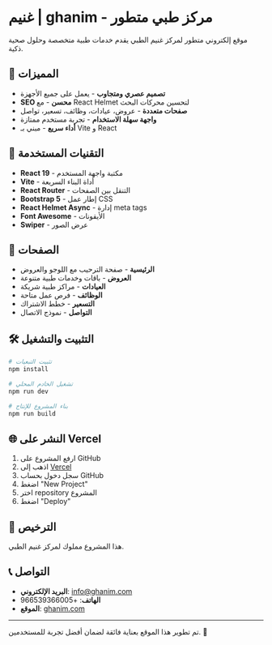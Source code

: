 # غنيم | ghanim - مركز طبي متطور

موقع إلكتروني متطور لمركز غنيم الطبي يقدم خدمات طبية متخصصة وحلول صحية ذكية.

## 🏥 المميزات

- **تصميم عصري ومتجاوب** - يعمل على جميع الأجهزة
- **SEO محسن** - مع React Helmet لتحسين محركات البحث
- **صفحات متعددة** - عروض، عيادات، وظائف، تسعير، تواصل
- **واجهة سهلة الاستخدام** - تجربة مستخدم ممتازة
- **أداء سريع** - مبني بـ Vite و React

## 🚀 التقنيات المستخدمة

- **React 19** - مكتبة واجهة المستخدم
- **Vite** - أداة البناء السريعة
- **React Router** - التنقل بين الصفحات
- **Bootstrap 5** - إطار عمل CSS
- **React Helmet Async** - إدارة meta tags
- **Font Awesome** - الأيقونات
- **Swiper** - عرض الصور

## 📱 الصفحات

- **الرئيسية** - صفحة الترحيب مع اللوجو والعروض
- **العروض** - باقات وخدمات طبية متنوعة
- **العيادات** - مراكز طبية شريكة
- **الوظائف** - فرص عمل متاحة
- **التسعير** - خطط الاشتراك
- **التواصل** - نموذج الاتصال

## 🛠️ التثبيت والتشغيل

```bash
# تثبيت التبعيات
npm install

# تشغيل الخادم المحلي
npm run dev

# بناء المشروع للإنتاج
npm run build
```

## 🌐 النشر على Vercel

1. ارفع المشروع على GitHub
2. اذهب إلى [Vercel](https://vercel.com)
3. سجل دخول بحساب GitHub
4. اضغط "New Project"
5. اختر repository المشروع
6. اضغط "Deploy"

## 📄 الترخيص

هذا المشروع مملوك لمركز غنيم الطبي.

## 📞 التواصل

- **البريد الإلكتروني**: info@ghanim.com
- **الهاتف**: +966539366005
- **الموقع**: [ghanim.com](https://ghanim.com)

---

تم تطوير هذا الموقع بعناية فائقة لضمان أفضل تجربة للمستخدمين. 🎯